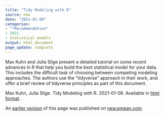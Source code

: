 ```yaml
---
title: "Tidy Modeling with R"
source: new
date: "2021-01-09"
categories:
- "*Recommendation"
- 2021
- Statistical models
output: html_document
page_update: complete
---
```


Max Kuhn and Julia Slige present a detailed tutorial on some recent advances in R that help you build the best statistical model for your data. This includes the difficult task of choosing between competing modeling approaches. The authors use the "tidyverse" approach in their work, and offer a brief review of tidyverse principles as part of this document.

<!--more-->

Max Kuhn, Julia Slige. Tidy Modeling with R. 2021-01-06. Available in [html format](https://www.tmwr.org/).

An [earlier version][sim2] of this page was published on [new.pmean.com][sim1].

[sim1]: http://new.pmean.com
[sim2]: http://new.pmean.com/tidy-models/
